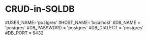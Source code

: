 # CRUD-in-SQLDB



#USER_NAME='postgres'
#HOST_NAME='localhost'
#DB_NAME = 'postgres'
#DB_PASSWORD = 'postgres'
#DB_DIALECT = 'postgres'
#DB_PORT = 5432
